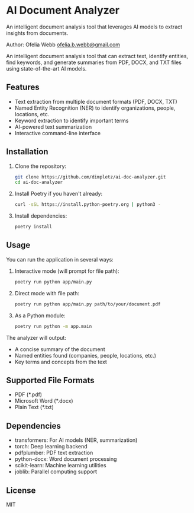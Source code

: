 # AI Document Analyzer

An intelligent document analysis tool that leverages AI models to extract insights from documents.

Author: Ofelia Webb <ofelia.b.webb@gmail.com>

An intelligent document analysis tool that can extract text, identify entities, find keywords, and generate summaries from PDF, DOCX, and TXT files using state-of-the-art AI models.

## Features

- Text extraction from multiple document formats (PDF, DOCX, TXT)
- Named Entity Recognition (NER) to identify organizations, people, locations, etc.
- Keyword extraction to identify important terms
- AI-powered text summarization
- Interactive command-line interface

## Installation

1. Clone the repository:
   ```bash
   git clone https://github.com/dimpletz/ai-doc-analyzer.git
   cd ai-doc-analyzer
   ```

2. Install Poetry if you haven't already:
   ```bash
   curl -sSL https://install.python-poetry.org | python3 -
   ```

3. Install dependencies:
   ```bash
   poetry install
   ```

## Usage

You can run the application in several ways:

1. Interactive mode (will prompt for file path):
   ```bash
   poetry run python app/main.py
   ```

2. Direct mode with file path:
   ```bash
   poetry run python app/main.py path/to/your/document.pdf
   ```

3. As a Python module:
   ```bash
   poetry run python -m app.main
   ```

The analyzer will output:
- A concise summary of the document
- Named entities found (companies, people, locations, etc.)
- Key terms and concepts from the text

## Supported File Formats

- PDF (*.pdf)
- Microsoft Word (*.docx)
- Plain Text (*.txt)

## Dependencies

- transformers: For AI models (NER, summarization)
- torch: Deep learning backend
- pdfplumber: PDF text extraction
- python-docx: Word document processing
- scikit-learn: Machine learning utilities
- joblib: Parallel computing support

## License

MIT